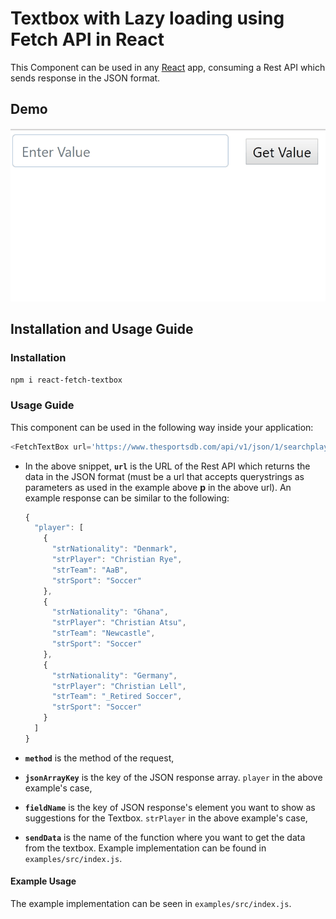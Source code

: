 # Textbox with Lazy loading using Fetch API in React

This Component can be used in any [React](https://reactjs.com) app, consuming a Rest API which sends response in the JSON format. 

## Demo

![DemoGif](/examples/InAction.gif?raw=true "Gif")


## Installation and Usage Guide
### Installation
`npm i react-fetch-textbox`

### Usage Guide
This component can be used in the following way inside your application:
```js
<FetchTextBox url='https://www.thesportsdb.com/api/v1/json/1/searchplayers.php?p=' method='GET' jsonArrayKey='player' fieldName="strPlayer" sendData={getData.bind(this)} />
```
  - In the above snippet, **`url`** is the URL of the Rest API which returns the data in the JSON format (must be a url that accepts querystrings as parameters as used in the example above **p** in the above url). An example response can be similar  to the following:

      ```js
      {
        "player": [
          {
            "strNationality": "Denmark",
            "strPlayer": "Christian Rye",
            "strTeam": "AaB",
            "strSport": "Soccer"
          },
          {
            "strNationality": "Ghana",
            "strPlayer": "Christian Atsu",
            "strTeam": "Newcastle",
            "strSport": "Soccer"
          },
          {
            "strNationality": "Germany",
            "strPlayer": "Christian Lell",
            "strTeam": "_Retired Soccer",
            "strSport": "Soccer"
          }
        ]
      }
      ```
  - **`method`** is the method of the request,
  - **`jsonArrayKey`** is the key of the JSON response array. `player` in the above example's case,
  - **`fieldName`** is the key of JSON response's element you want to show as suggestions for the Textbox. `strPlayer` in the above example's case,
  - **`sendData`** is the name of the function where you want to get the data from the textbox. Example implementation can be found in `examples/src/index.js`.
  
#### Example Usage
The example implementation can be seen in `examples/src/index.js`.
